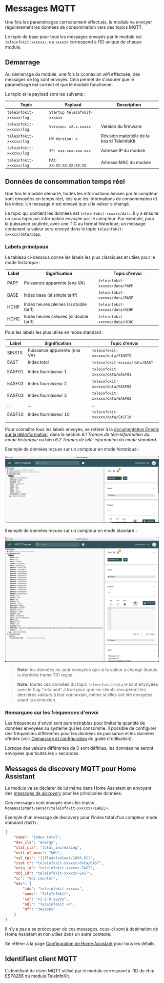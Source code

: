 # Messages MQTT

Une fois les paramétrages correctement effectués, le module va envoyer régulièrement les données de consommation vers des topics MQTT.

Le topic de base pour tous les messages envoyés par le module est `teleinfokit-xxxxxx/`, ou `xxxxxx` correspond à l'ID unique de chaque module.

## Démarrage

Au démarrage du module, une fois la connexion wifi effectuée, des messages de log sont envoyés. Cela permet de s'assurer que le paramétrage est correct et que le module fonctionne.

Le topic et la payload sont les suivants :

|Topic|Payload|Description|
|--|--|--|
|`teleinfokit-xxxxxx/log`|`Startup teleinfokit-xxxxxx`||
|`teleinfokit-xxxxxx/log`|`Version: v2.x.xxxxx`|Version du firmware|
|`teleinfokit-xxxxxx/log`|`HW Version: x`|Révision matérielle de la board TeleInfoKit|
|`teleinfokit-xxxxxx/log`|`IP: xxx.xxx.xxx.xxx`|Adresse IP du module|
|`teleinfokit-xxxxxx/log`|`MAC: XX:XX:XX:XX:XX:XX`|Adresse MAC du module|

## Données de consommation temps réel

Une fois le module démarré, toutes les informations émises par le compteur sont envoyées en temps réel, tels que les informations de consommation et les index. Un message n'est envoyé que si la valeur a changé.

Le topic qui contient les données est `teleinfokit-xxxxxx/data`. Il y a ensuite un sous topic par information envoyée par le compteur. Par exemple, pour la puissance soutirée, avec une TIC au format historique, un message contenant la valeur sera envoyé dans le topic `teleinfokit-xxxxxx/data/papp`.

### Labels principaux

Le tableau ci-dessous donne les labels les plus classiques et utiles pour le mode historique :

| Label | Signification                          | Topic d'envoi                  |
| ----- | -------------------------------------- | ------------------------------ |
| PAPP  | Puissance apparente (ena VA)           | `teleinfokit-xxxxxx/data/PAPP` |
| BASE  | Index base (si simple tarif)           | `teleinfokit-xxxxxx/data/BASE` |
| HCHP  | Index heures pleines (si double tarif) | `teleinfokit-xxxxxx/data/HCHP` |
| HCHC  | Index heures creuses (si double tarif) | `teleinfokit-xxxxxx/data/HCHC` |

Pour les labels les plus utiles en mode standard : 

| Label  | Signification                | Topic d'envoi                    |
| ------ | ---------------------------- | -------------------------------- |
| SINSTS | Puissance apparente (ena VA) | `teleinfokit-xxxxxx/data/SINSTS` |
| EAST   | Index total                  | `teleinfokit-xxxxxx/data/EAST`   |
| EASF01 | Index fournisseur 1          | `teleinfokit-xxxxxx/data/EASF01` |
| EASF02 | Index fournisseur 2          | `teleinfokit-xxxxxx/data/EASF02` |
| EASF03 | Index fournisseur 3          | `teleinfokit-xxxxxx/data/EASF03` |
| ...    | ...                          | ...                              |
| EASF10 | Index fournisseur 10         | `teleinfokit-xxxxxx/data/EASF10` |
|        |                              |                                  |

Pour connaître tous les labels envoyés, se référer à la [documentation Enedis sur la téléinformation](https://www.enedis.fr/sites/default/files/Enedis-NOI-CPT_54E.pdf), dans la section *6.1 Trames de télé-information du mode historique* ou bien *6.2 Trames de télé-information du mode standard*.

Exemple de données reçues sur un compteur en mode historique :

![mqtt_std](./data_mqtt_hist.png)

Exemple de données reçues sur un compteur en mode standard :

![mqtt_std](./data_mqtt_std.png)

> **Note:** les données ne sont envoyées que si la valeur a changé depuis la dernière trame TIC reçue.

> **Note:** toutes ces données du topic `teleinfokit/data/#` sont envoyées avec le flag "retained" à true pour que les clients récupèrent les dernières valeurs à leur connexion, même si elles ont été envoyées avant la connexion.

### Remarques sur les fréquences d'envoi

Les fréquences d'envoi sont paramétrables pour limiter la quantité de données envoyées au système qui les consomme. Il possible de configurer des fréquences différentes pour les données de puissance et les données d'index (voir [Démarrage et configuration](./user-guide.md#Demarrage-et-configuration) du guide d'utilisation).

Lorsque des valeurs différentes de 0 sont définies, les données ne seront envoyées que toutes les `x` secondes.

## Messages de discovery MQTT pour Home Assistant

Le module va se déclarer de lui même dans Home Assistant en envoyant des [messages de *discovery*](https://www.home-assistant.io/integrations/mqtt/#mqtt-discovery) pour les principales données.

Ces messages sont envoyés dans les topics `homeassistant/sensor/teleinfokit-xxxxxx/<LABEL>`.

Exemple d'un message de discovery pour l'index total d'un compteur mode standard (`EAST`) :

```json
{
    "name": "Index total",
    "dev_cla": "energy",
    "stat_cla": "total_increasing",
    "unit_of_meas": "kWh",
    "val_tpl": "{{float(value)/1000.0}}",
    "stat_t": "teleinfokit-xxxxxx/data/EAST",
    "uniq_id": "teleinfokit-xxxxxx-EAST",
    "obj_id": "teleinfokit-xxxxxx-EAST",
    "ic": "mdi:counter",
    "dev": {
        "ids": "teleinfokit-xxxxxx",
        "name": "TeleInfoKit",
        "sw": "v2.0.0.yyyyy",
        "mdl": "TeleInfoKit v4",
        "mf": "342apps"
    }
}
```

Il n'y a pas à se préoccuper de ces messages, ceux-ci sont à destination de Home Assistant et non utiles dans un autre contexte.

Se référer à la page [Configuration de Home Assistant](./configuration-ha.md) pour tous les détails.

## Identifiant client MQTT

L'identifiant de client MQTT utilisé par le module correspond à l'ID du chip ESP8266 du module TeleInfoKit.